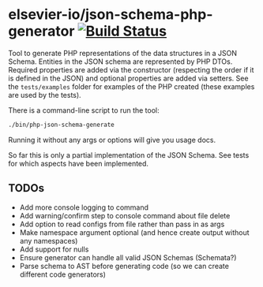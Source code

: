 # elsevier-io/json-schema-php-generator [![Build Status](https://travis-ci.org/elsevier-io/json-schema-php-generator.svg?branch=master)](https://travis-ci.org/elsevier-io/json-schema-php-generator.svg?branch=master)


Tool to generate PHP representations of the data structures in a JSON Schema. Entities in the JSON schema are represented 
by PHP DTOs. Required properties are added via the constructor (respecting the order if it is defined in the JSON) and optional
properties are added via setters. See the `tests/examples` folder for examples of the PHP created (these examples are used 
by the tests). 

There is a command-line script to run the tool:
```bash
./bin/php-json-schema-generate
```
Running it without any args or options will give you usage docs.

So far this is only a partial implementation of the JSON Schema. See tests for which aspects have been implemented.

## TODOs
- Add more console logging to command
- Add warning/confirm step to console command about file delete
- Add option to read configs from file rather than pass in as args
- Make namespace argument optional (and hence create output without any namespaces)
- Add support for nulls
- Ensure generator can handle all valid JSON Schemas (Schemata?)
- Parse schema to AST before generating code (so we can create different code generators)
